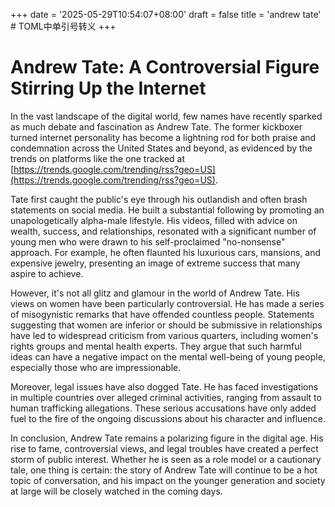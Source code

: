 +++
date = '2025-05-29T10:54:07+08:00'
draft = false
title = 'andrew tate' # TOML中单引号转义
+++

# Andrew Tate: A Controversial Figure Stirring Up the Internet

In the vast landscape of the digital world, few names have recently sparked as much debate and fascination as Andrew Tate. The former kickboxer turned internet personality has become a lightning rod for both praise and condemnation across the United States and beyond, as evidenced by the trends on platforms like the one tracked at [https://trends.google.com/trending/rss?geo=US](https://trends.google.com/trending/rss?geo=US).

Tate first caught the public's eye through his outlandish and often brash statements on social media. He built a substantial following by promoting an unapologetically alpha-male lifestyle. His videos, filled with advice on wealth, success, and relationships, resonated with a significant number of young men who were drawn to his self-proclaimed "no-nonsense" approach. For example, he often flaunted his luxurious cars, mansions, and expensive jewelry, presenting an image of extreme success that many aspire to achieve.

However, it's not all glitz and glamour in the world of Andrew Tate. His views on women have been particularly controversial. He has made a series of misogynistic remarks that have offended countless people. Statements suggesting that women are inferior or should be submissive in relationships have led to widespread criticism from various quarters, including women's rights groups and mental health experts. They argue that such harmful ideas can have a negative impact on the mental well-being of young people, especially those who are impressionable.

Moreover, legal issues have also dogged Tate. He has faced investigations in multiple countries over alleged criminal activities, ranging from assault to human trafficking allegations. These serious accusations have only added fuel to the fire of the ongoing discussions about his character and influence.

In conclusion, Andrew Tate remains a polarizing figure in the digital age. His rise to fame, controversial views, and legal troubles have created a perfect storm of public interest. Whether he is seen as a role model or a cautionary tale, one thing is certain: the story of Andrew Tate will continue to be a hot topic of conversation, and his impact on the younger generation and society at large will be closely watched in the coming days.